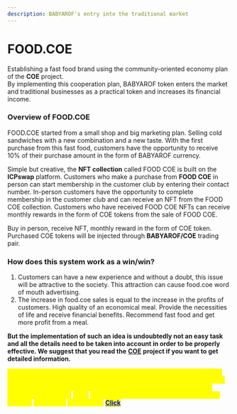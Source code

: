 ```yaml
---
description: BABYAROF's entry into the traditional market
---
```


# FOOD.COE

Establishing a fast food brand using the community-oriented economy plan of the **COE** project.\
By implementing this cooperation plan, BABYAROF token enters the market and traditional businesses as a practical token and increases its financial income.

### Overview of FOOD.COE

FOOD.COE started from a small shop and big marketing plan. Selling cold sandwiches with a new combination and a new taste. With the first purchase from this fast food, customers have the opportunity to receive 10% of their purchase amount in the form of BABYAROF currency.

Simple but creative, the **NFT collection** called FOOD COE is built on the **ICPswap** platform. Customers who make a purchase from **FOOD COE** in person can start membership in the customer club by entering their contact number. In-person customers have the opportunity to complete membership in the customer club and can receive an NFT from the FOOD COE collection. Customers who have received FOOD COE NFTs can receive monthly rewards in the form of COE tokens from the sale of FOOD COE.

Buy in person, receive NFT, monthly reward in the form of COE token. Purchased COE tokens will be injected through **BABYAROF/COE** trading pair.

### How does this system work as a win/win?

1. Customers can have a new experience and without a doubt, this issue will be attractive to the society. This attraction can cause food.coe word of mouth advertising.
2. The increase in food.coe sales is equal to the increase in the profits of customers. High quality of an economical meal. Provide the necessities of life and receive financial benefits. Recommend fast food and get more profit from a meal.

**But the implementation of such an idea is undoubtedly not an easy task and all the details need to be taken into account in order to be properly effective. We suggest that you read the** [**COE**](https://coe-co.gitbook.io/coe-project-white-paper/) **project if you want to get detailed information.**

<mark style="color:yellow;">At the time of rewriting this section on (7/30/2024), FOOD COE sandwich shop was launched and has been successfully operating for more than 60 days. This plan has been noticed among real users and the number of holders of FOOD COE</mark> <mark style="color:yellow;"></mark><mark style="color:yellow;">**NFTs**</mark> <mark style="color:yellow;"></mark><mark style="color:yellow;">is increasing every day. If you wish, you can read the</mark> <mark style="color:yellow;"></mark><mark style="color:yellow;">**FOOD COE**</mark> <mark style="color:yellow;"></mark><mark style="color:yellow;">white paper.</mark> [<mark style="color:blue;">**Click**</mark>](https://foods-organization-2.gitbook.io/food-coe)
